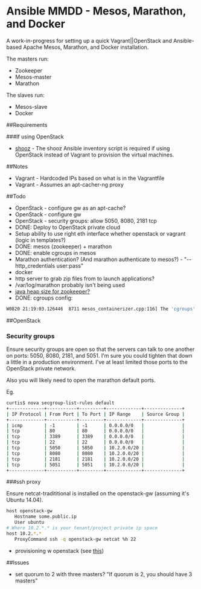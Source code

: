 # Ansible MMDD - Mesos, Marathon, and Docker

A work-in-progress for setting up a quick Vagrant||OpenStack and Ansible-based Apache Mesos, Marathon, and Docker installation.

The masters run:

* Zookeeper
* Mesos-master
* Marathon

The slaves run:

* Mesos-slave
* Docker

##Requirements

###If using OpenStack

* [shooz](https://github.com/curtisgithub/shooz) - The shooz Ansible inventory script is required if using OpenStack instead of Vagrant to provision the virtual machines.

##Notes

* Vagrant - Hardcoded IPs based on what is in the Vagrantfile
* Vagrant - Assumes an apt-cacher-ng proxy

##Todo

* OpenStack - configure gw as an apt-cache?
* OpenStack - configure gw
* OpenStack - security groups: allow 5050, 8080, 2181 tcp
* DONE: Deploy to OpenStack private cloud
* Setup ability to use right eth interface whether openstack or vagrant (logic in templates?)
* DONE: mesos (zookeeper) + marathon
* DONE: enable cgroups in mesos
* Marathon authentication? (And marathon authenticate to mesos?) - "--http_credentials user:pass"
* docker
* http server to grab zip files from to launch applications?
* /var/log/marathon probably isn't being used
* [java heap size for zookeeper?](http://zookeeper.apache.org/doc/r3.1.2/zookeeperAdmin.html)
* DONE: cgroups config:

```bash
W0820 21:19:03.126446  8711 mesos_containerizer.cpp:116] The 'cgroups' isolation flag is deprecated, please update your flags to '--isolation=cgroups/cpu,cgroups/mem'.
```

##OpenStack

### Security groups

Ensure security groups are open so that the servers can talk to one another on ports: 5050, 8080, 2181, and 5051. I'm sure you could tighten that down a little in a production environment. I've at least limited those ports to the OpenStack private network.

Also you will likely need to open the marathon default ports.

Eg.

```bash
curtis$ nova secgroup-list-rules default
+-------------+-----------+---------+-------------+--------------+
| IP Protocol | From Port | To Port | IP Range    | Source Group |
+-------------+-----------+---------+-------------+--------------+
| icmp        | -1        | -1      | 0.0.0.0/0   |              |
| tcp         | 80        | 80      | 0.0.0.0/0   |              |
| tcp         | 3389      | 3389    | 0.0.0.0/0   |              |
| tcp         | 22        | 22      | 0.0.0.0/0   |              |
| tcp         | 5050      | 5050    | 10.2.0.0/20 |              |
| tcp         | 8080      | 8080    | 10.2.0.0/20 |              |
| tcp         | 2181      | 2181    | 10.2.0.0/20 |              |
| tcp         | 5051      | 5051    | 10.2.0.0/20 |              |
+-------------+-----------+---------+-------------+--------------+
```

###ssh proxy

Ensure netcat-tradititional is installed on the openstack-gw (assuming it's Ubuntu 14.04).

```bash
host openstack-gw
   Hostname some.public.ip
   User ubuntu
# Where 10.2.*.* is your tenant/project private ip space
host 10.2.*.*
   ProxyCommand ssh -q openstack-gw netcat %h 22
```

* provisioning w openstack (see [this](https://github.com/lukaspustina/dynamic-inventory-for-ansible-with-openstack/blob/master/openstack_inventory.py))


##Issues

* set quorum to 2 with three masters? "If quorum is 2, you should have 3 masters"
